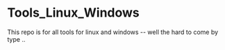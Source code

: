 # Tools_Linux_Windows
This repo is for all tools for linux and windows -- well the hard to come by type .. 
